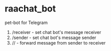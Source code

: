 # raachat_bot
pet-bot for Telegram

1. /receiver - set chat bot's message receiver
2. /sender - set chat bot's message sender
3. //<message/> - forward message from sender to receiver
